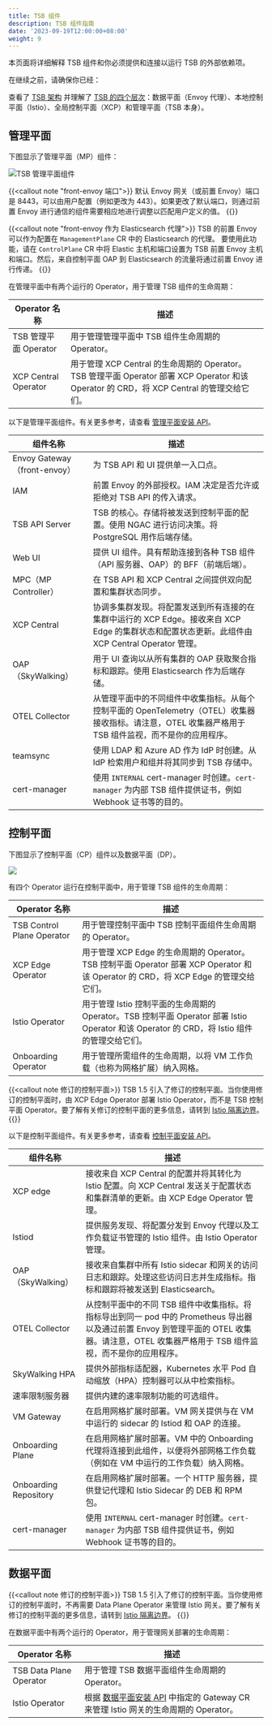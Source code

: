 ```yaml
---
title: TSB 组件
description: TSB 组件指南
date: '2023-09-19T12:00:00+08:00'
weight: 9
---
```


本页面将详细解释 TSB 组件和你必须提供和连接以运行 TSB 的外部依赖项。

在继续之前，请确保你已经：

查看了 [TSB 架构](../../concepts/architecture) 并理解了 [TSB 的四个层次](../../concepts/architecture)：数据平面（Envoy 代理）、本地控制平面（Istio）、全局控制平面（XCP）和管理平面（TSB 本身）。

## 管理平面

下图显示了管理平面（MP）组件：

![TSB 管理平面组件](../../assets/setup/management-plane.png)

{{<callout note "front-envoy 端口">}}
默认 Envoy 网关（或前置 Envoy）端口是 8443，可以由用户配置（例如更改为 443）。如果更改了默认端口，则通过前置 Envoy 进行通信的组件需要相应地进行调整以匹配用户定义的值。
{{</callout>}}

{{<callout note "front-envoy 作为 Elasticsearch 代理">}}
TSB 的前置 Envoy 可以作为配置在 `ManagementPlane` CR 中的 Elasticsearch 的代理。 
要使用此功能，请在 `ControlPlane` CR 中将 Elastic 主机和端口设置为 TSB 前置 Envoy 主机和端口。然后，来自控制平面 OAP 到 Elasticsearch 的流量将通过前置 Envoy 进行传递。
{{</callout>}}

在管理平面中有两个运行的 Operator，用于管理 TSB 组件的生命周期：

| Operator 名称         | 描述                                                         |
| --------------------- | ------------------------------------------------------------ |
| TSB 管理平面 Operator | 用于管理管理平面中 TSB 组件生命周期的 Operator。             |
| XCP Central Operator  | 用于管理 XCP Central 的生命周期的 Operator。TSB 管理平面 Operator 部署 XCP  Operator 和该 Operator 的 CRD，将 XCP Central 的管理交给它们。 |

以下是管理平面组件。有关更多参考，请查看 [管理平面安装 API](../../refs/install/managementplane/v1alpha1/spec)。

| 组件名称                     | 描述                                                         |
| ---------------------------- | ------------------------------------------------------------ |
| Envoy Gateway（front-envoy） | 为 TSB API 和 UI 提供单一入口点。                            |
| IAM                          | 前置 Envoy 的外部授权。IAM 决定是否允许或拒绝对 TSB API 的传入请求。 |
| TSB API Server               | TSB 的核心。存储将被发送到控制平面的配置。使用 NGAC 进行访问决策。将 PostgreSQL 用作后端存储。 |
| Web UI                       | 提供 UI 组件。具有帮助连接到各种 TSB 组件（API 服务器、OAP）的 BFF（前端后端）。 |
| MPC（MP Controller）         | 在 TSB API 和 XCP Central 之间提供双向配置和集群状态同步。       |
| XCP Central                  | 协调多集群发现。将配置发送到所有连接的在集群中运行的 XCP Edge。接收来自 XCP Edge 的集群状态和配置状态更新。此组件由 XCP Central  Operator 管理。 |
| OAP（SkyWalking）            | 用于 UI 查询以从所有集群的 OAP 获取聚合指标和跟踪。使用 Elasticsearch 作为后端存储。 |
| OTEL Collector               | 从管理平面中的不同组件中收集指标。从每个控制平面的 OpenTelemetry（OTEL）收集器接收指标。请注意，OTEL 收集器严格用于 TSB 组件监视，而不是你的应用程序。 |
| teamsync                     | 使用 LDAP 和 Azure AD 作为 IdP 时创建。从 IdP 检索用户和组并将其同步到 TSB 存储中。 |
| cert-manager                 | 使用 `INTERNAL` cert-manager 时创建。`cert-manager` 为内部 TSB 组件提供证书，例如 Webhook 证书等的目的。 |

## 控制平面

下图显示了控制平面（CP）组件以及数据平面（DP）。

![](../../assets/setup/control-plane.png)

有四个 Operator 运行在控制平面中，用于管理 TSB 组件的生命周期：

| Operator 名称          | 描述                                                     |
| --------------------- | -------------------------------------------------------- |
| TSB Control Plane Operator | 用于管理控制平面中 TSB 控制平面组件生命周期的 Operator。 |
| XCP Edge Operator | 用于管理 XCP Edge 的生命周期的 Operator。TSB 控制平面 Operator 部署 XCP  Operator 和该 Operator 的 CRD，将 XCP Edge 的管理交给它们。 |
| Istio  Operator | 用于管理 Istio 控制平面的生命周期的 Operator。TSB 控制平面 Operator 部署 Istio  Operator 和该 Operator 的 CRD，将 Istio 组件的管理交给它们。 |
| Onboarding  Operator | 用于管理所需组件的生命周期，以将 VM 工作负载（也称为网格扩展）纳入网格。 |

{{<callout note 修订的控制平面>}}
TSB 1.5 引入了修订的控制平面。当你使用修订的控制平面时，由 XCP Edge Operator 部署 Istio  Operator，而不是 TSB 控制平面 Operator。要了解有关修订的控制平面的更多信息，请转到 [Istio 隔离边界](../../setup/isolation-boundaries)。
{{</callout>}}

以下是控制平面组件。有关更多参考，请查看 [控制平面安装 API](../../refs/install/controlplane/v1alpha1/spec)。

| 组件名称              | 描述                                                         |
| --------------------- | ------------------------------------------------------------ |
| XCP edge              | 接收来自 XCP Central 的配置并将其转化为 Istio 配置。向 XCP Central 发送关于配置状态和集群清单的更新。由 XCP Edge Operator 管理。 |
| Istiod                | 提供服务发现、将配置分发到 Envoy 代理以及工作负载证书管理的 Istio 组件。由 Istio  Operator 管理。 |
| OAP（SkyWalking）     | 接收来自集群中所有 Istio sidecar 和网关的访问日志和跟踪。处理这些访问日志并生成指标。指标和跟踪将被发送到 Elasticsearch。 |
| OTEL Collector        | 从控制平面中的不同 TSB 组件中收集指标。将指标导出到同一 pod 中的 Prometheus 导出器以及通过前置 Envoy 到管理平面的 OTEL 收集器。请注意，OTEL 收集器严格用于 TSB 组件监视，而不是你的应用程序。 |
| SkyWalking HPA        | 提供外部指标适配器，Kubernetes 水平 Pod 自动缩放（HPA）控制器可以从中检索指标。 |
| 速率限制服务器        | 提供内建的速率限制功能的可选组件。                           |
| VM Gateway            | 在启用网格扩展时部署。VM 网关提供与在 VM 中运行的 sidecar 的 Istiod 和 OAP 的连接。 |
| Onboarding Plane      | 在启用网格扩展时部署。VM 中的 Onboarding 代理将连接到此组件，以便将外部网格工作负载（例如在 VM 中运行的工作负载）纳入网格。 |
| Onboarding Repository | 在启用网格扩展时部署。一个 HTTP 服务器，提供登记代理和 Istio Sidecar 的 DEB 和 RPM 包。 |
| cert-manager          | 使用 `INTERNAL` cert-manager 时创建。`cert-manager` 为内部 TSB 组件提供证书，例如 Webhook 证书等的目的。 |

## 数据平面

{{<callout note 修订的控制平面>}}
TSB 1.5 引入了修订的控制平面。当你使用修订的控制平面时，不再需要 Data Plane  Operator 来管理 Istio 网关。要了解有关修订的控制平面的更多信息，请转到 [Istio 隔离边界](../../setup/isolation-boundaries)。
{{</callout>}}

在数据平面中有两个运行的 Operator，用于管理网关部署的生命周期：

| Operator 名称          | 描述                                                         |
| --------------------- | ------------------------------------------------------------ |
| TSB Data Plane Operator | 用于管理 TSB 数据平面组件生命周期的 Operator。               |
| Istio  Operator       | 根据 [数据平面安装 API](../../refs/install/dataplane/v1alpha1/spec) 中指定的 Gateway CR 来管理 Istio 网关的生命周期的 Operator。 |
